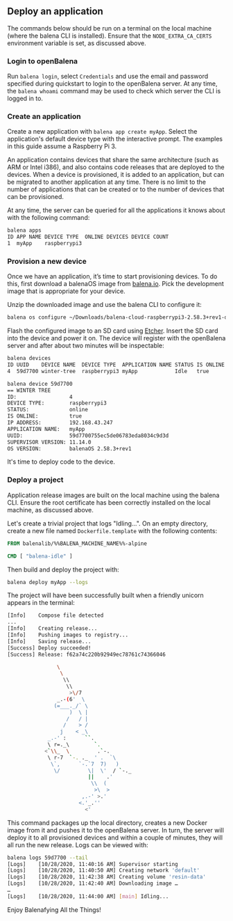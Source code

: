 ## Deploy an application

The commands below should be run on a terminal on the local machine (where the
balena CLI is installed). Ensure that the `NODE_EXTRA_CA_CERTS` environment
variable is set, as discussed above.

### Login to openBalena

Run `balena login`, select `Credentials` and use the email and password
specified during quickstart to login to the openBalena server. At any time, the
`balena whoami` command may be used to check which server the CLI is logged in to.

### Create an application

Create a new application with `balena app create myApp`. Select the application's
default device type with the interactive prompt. The examples in this guide assume
a Raspberry Pi 3.

An application contains devices that share the same architecture (such as ARM
or Intel i386), and also contains code releases that are deployed to the devices.
When a device is provisioned, it is added to an application, but can be migrated
to another application at any time. There is no limit to the number of applications
that can be created or to the number of devices that can be provisioned.

At any time, the server can be queried for all the applications it knows about
with the following command:

```bash
balena apps
ID APP NAME DEVICE TYPE  ONLINE DEVICES DEVICE COUNT
1  myApp    raspberrypi3
```

### Provision a new device

Once we have an application, it’s time to start provisioning devices. To do this,
first download a balenaOS image from [balena.io](https://balena.io/os/#download).
Pick the development image that is appropriate for your device.

Unzip the downloaded image and use the balena CLI to configure it:

```bash
balena os configure ~/Downloads/balena-cloud-raspberrypi3-2.58.3+rev1-dev-v11.14.0.img --app myApp
```

Flash the configured image to an SD card using [Etcher](https://balena.io/etcher).
Insert the SD card into the device and power it on. The device will register with
the openBalena server and after about two minutes will be inspectable:

```bash
balena devices
ID UUID    DEVICE NAME  DEVICE TYPE  APPLICATION NAME STATUS IS ONLINE SUPERVISOR VERSION OS VERSION
4  59d7700 winter-tree  raspberrypi3 myApp            Idle   true      11.14.0            balenaOS 2.58.3+rev1

balena device 59d7700
== WINTER TREE
ID:                 4
DEVICE TYPE:        raspberrypi3
STATUS:             online
IS ONLINE:          true
IP ADDRESS:         192.168.43.247
APPLICATION NAME:   myApp
UUID:               59d7700755ec5de06783eda8034c9d3d
SUPERVISOR VERSION: 11.14.0
OS VERSION:         balenaOS 2.58.3+rev1
```

It's time to deploy code to the device.

### Deploy a project

Application release images are built on the local machine using the balena CLI.
Ensure the root certificate has been correctly installed on the local machine,
as discussed above.

Let's create a trivial project that logs "Idling...". On an empty directory,
create a new file named `Dockerfile.template` with the following contents:

```dockerfile
FROM balenalib/%%BALENA_MACHINE_NAME%%-alpine

CMD [ "balena-idle" ]
```

Then build and deploy the project with:

```bash
balena deploy myApp --logs
```

The project will have been successfully built when a friendly unicorn appears in
the terminal:

```bash
[Info]    Compose file detected
...
[Info]    Creating release...
[Info]    Pushing images to registry...
[Info]    Saving release...
[Success] Deploy succeeded!
[Success] Release: f62a74c220b92949ec78761c74366046

			    \
			     \
			      \\
			       \\
			        >\/7
			    _.-(6'  \
			   (=___._/` \
			        )  \ |
			       /   / |
			      /    > /
			     j    < _\
			 _.-' :      ``.
			 \ r=._\        `.
			<`\\_  \         .`-.
			 \ r-7  `-. ._  ' .  `\
			  \`,      `-.`7  7)   )
			   \/         \|  \'  / `-._
			              ||    .'
			               \\  (
			                >\  >
			            ,.-' >.'
			           <.'_.''
			             <'
```

This command packages up the local directory, creates a new Docker image from
it and pushes it to the openBalena server. In turn, the server will deploy it to
all provisioned devices and within a couple of minutes, they will all run the
new release. Logs can be viewed with:

```bash
balena logs 59d7700 --tail
[Logs]    [10/28/2020, 11:40:16 AM] Supervisor starting
[Logs]    [10/28/2020, 11:40:50 AM] Creating network 'default'
[Logs]    [10/28/2020, 11:42:38 AM] Creating volume 'resin-data'
[Logs]    [10/28/2020, 11:42:40 AM] Downloading image …
…
[Logs]    [10/28/2020, 11:44:00 AM] [main] Idling...
```

Enjoy Balenafying All the Things!